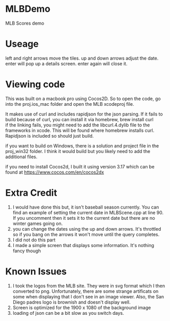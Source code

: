 # MLBDemo
MLB Scores demo

# Useage
left and right arrows move the tiles.
up and down arrows adjust the date.
enter will pop up a details screen.  enter again will close it.

# Viewing code
This was built on a macbook pro using Cocos2D.  So to open the code, go into the proj.ios_mac folder and open the MLB xcodeproj file.

It makes use of curl and includes rapidjson for the json parsing.  If it fails to build because of curl, you can install it via homebrew, brew install curl\
if the linking fails, you might need to add the libcurl.4.dylib file to the frameworks in xcode.  This will be found where homebrew installs curl.  Rapidjson is included so should just build.

if you want to build on Windows, there is a solution and project file in the proj_win32 folder.  I think it would build but you likely need to add the additional files.

if you need to install Cocos2d, I built it using version 3.17 which can be found at https://www.cocos.com/en/cocos2dx

# Extra Credit
1. I would have done this but, it isn't baseball season currently.  You can find an example of setting the current date in MLBScene.cpp at line 90.  If you uncomment then it sets it to the current date but there are no winter games going on.
2. you can change the dates using the up and down arrows.  It's throttled so if you bang on the arrows it won't move until the query completes.
3. I did not do this part
4. I made a simple screen that displays some information.  It's nothing fancy though

# Known Issues
1. I took the logos from the MLB site.  They were in svg format which I then converted to png.  Unfortunately, there are some strange artificats on some when displaying that I don't see in an image viewer.
Also, the San Diego padres logo is brownish and doesn't display well.
2. Screen is optimized for the 1900 x 1080 of the background image
3. loading of json can be a bit slow as you switch days.


